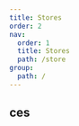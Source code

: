 ```yaml
---
title: Stores
order: 2
nav:
  order: 1
  title: Stores
  path: /store
group:
  path: /
---
```


## ces
